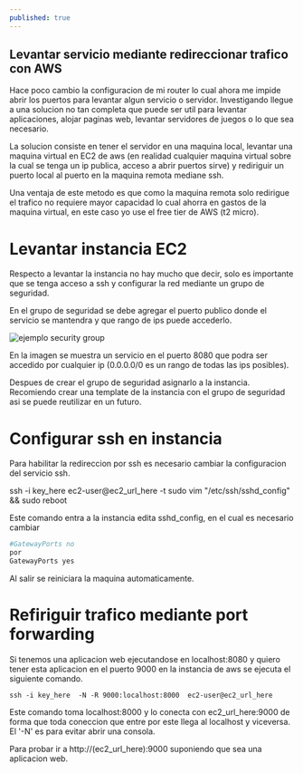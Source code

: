 ```yaml
---
published: true
---
```

## Levantar servicio mediante redireccionar trafico con AWS

Hace poco cambio la configuracion de mi router lo cual ahora me impide abrir los puertos para levantar algun servicio o servidor. Investigando llegue a una solucion no tan completa que puede ser util para levantar aplicaciones, alojar paginas web, levantar servidores de juegos o lo que sea necesario.

La solucion consiste en tener el servidor en una maquina local, levantar una maquina virtual en EC2 de aws (en realidad cualquier maquina virtual sobre la cual se tenga un ip publica, acceso a abrir puertos sirve) y rediriguir un puerto local al puerto en la maquina remota mediane ssh.

Una ventaja de este metodo es que como la maquina remota solo redirigue el trafico no requiere mayor capacidad lo cual ahorra en gastos de la maquina virtual, en este caso yo use el free tier de AWS (t2 micro).

# Levantar instancia EC2

Respecto a levantar la instancia no hay mucho que decir, solo es importante que se tenga acceso a ssh y configurar la red mediante un grupo de seguridad.

En el grupo de seguridad se debe agregar el puerto publico donde el servicio se mantendra y que rango de ips puede accederlo.

![ejemplo security group]({{site.baseurl}}/_posts/screenshot.png)

En la imagen se muestra un servicio en el puerto 8080 que podra ser accedido por cualquier ip (0.0.0.0/0 es un rango de todas las ips posibles).

Despues de crear el grupo de seguridad asignarlo a la instancia. Recomiendo crear una template de la instancia con el grupo de seguridad asi se puede reutilizar en un futuro.


# Configurar ssh en instancia


Para habilitar la redireccion por ssh es necesario cambiar la configuracion del servicio ssh.

ssh -i key_here ec2-user@ec2_url_here -t sudo vim "/etc/ssh/sshd_config" && sudo reboot


Este comando entra a la instancia edita sshd_config, en el cual es necesario cambiar

```bash
#GatewayPorts no
por 
GatewayPorts yes
```

  
Al salir se reiniciara la maquina automaticamente.

# Refiriguir trafico mediante port forwarding

Si tenemos una aplicacion web ejecutandose en localhost:8080 y quiero tener esta aplicacion en el puerto 9000 en la instancia de aws se ejecuta el siguiente comando.

```
ssh -i key_here  -N -R 9000:localhost:8000  ec2-user@ec2_url_here
```
Este comando toma localhost:8000 y lo conecta con ec2_url_here:9000 de forma que toda coneccion que entre por este llega al localhost y viceversa. El '-N' es para evitar abrir una consola.

Para probar ir a http://(ec2_url_here):9000 suponiendo que sea una aplicacion web.
